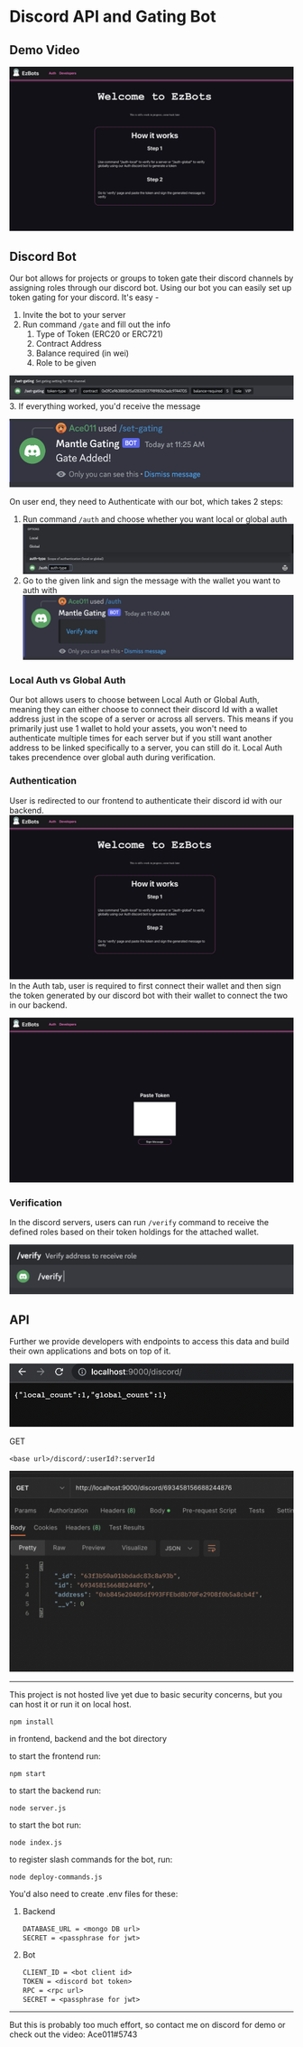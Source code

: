 # Discord API and Gating Bot

## Demo Video

[![Demo](screenshots/5.png)](https://youtu.be/wAYw6DBmmjM "Demo Video")

## Discord Bot

Our bot allows for projects or groups to token gate their discord channels by assigning roles through our discord bot. Using our bot you can easily set up token gating for your discord. It's easy -

1. Invite the bot to your server
2. Run command `/gate` and fill out the info
   1. Type of Token (ERC20 or ERC721)
   2. Contract Address
   3. Balance required (in wei)
   4. Role to be given

![AddGate](screenshots/2.png) 3. If everything worked, you'd receive the message

![Gating](screenshots/1.png)

On user end, they need to Authenticate with our bot, which takes 2 steps:

1. Run command `/auth` and choose whether you want local or global auth
   ![auth](screenshots/3.png)
2. Go to the given link and sign the message with the wallet you want to auth with
   ![verify](screenshots/4.png)

### Local Auth vs Global Auth

Our bot allows users to choose between Local Auth or Global Auth, meaning they can either choose to connect their discord Id with a wallet address just in the scope of a server or across all servers. This means if you primarily just use 1 wallet to hold your assets, you won't need to authenticate multiple times for each server but if you still want another address to be linked specifically to a server, you can still do it. Local Auth takes precendence over global auth during verification.

### Authentication

User is redirected to our frontend to authenticate their discord id with our backend.
![frontend](screenshots/5.png)
In the Auth tab, user is required to first connect their wallet and then sign the token generated by our discord bot with their wallet to connect the two in our backend.

![auth](screenshots/6.png)

### Verification

In the discord servers, users can run `/verify` command to receive the defined roles based on their token holdings for the attached wallet.

![verify](screenshots/7.png)

## API

Further we provide developers with endpoints to access this data and build their own applications and bots on top of it.

![count](screenshots/8.png)

GET

```
<base url>/discord/:userId?:serverId
```

![user](screenshots/9.png)

---

This project is not hosted live yet due to basic security concerns, but you can host it or run it on local host.

```
npm install
```

in frontend, backend and the bot directory

to start the frontend run:

```
npm start
```

to start the backend run:

```
node server.js
```

to start the bot run:

```
node index.js
```

to register slash commands for the bot, run:

```
node deploy-commands.js
```

You'd also need to create .env files for these:

1. Backend
   ```
   DATABASE_URL = <mongo DB url>
   SECRET = <passphrase for jwt>
   ```
2. Bot
   ```
   CLIENT_ID = <bot client id>
   TOKEN = <discord bot token>
   RPC = <rpc url>
   SECRET = <passphrase for jwt>
   ```

---

But this is probably too much effort, so contact me on discord for demo or check out the video: Ace011#5743
